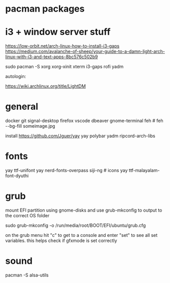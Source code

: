
pacman packages
==

i3 + window server stuff
===

https://low-orbit.net/arch-linux-how-to-install-i3-gaps
https://medium.com/avalanche-of-sheep/your-guide-to-a-damn-light-arch-linux-with-i3-and-text-apps-8bc576c502b9

sudo pacman -S xorg xorg-xinit xterm i3-gaps rofi yadm

autologin:

https://wiki.archlinux.org/title/LightDM

general
===

docker
git
signal-desktop
firefox
vscode
dbeaver
gnome-terminal
feh # feh --bg-fill someimage.jpg

install https://github.com/Jguer/yay
yay polybar yadm ripcord-arch-libs

# fonts
yay ttf-unifont
yay nerd-fonts-overpass siji-ng # icons
yay ttf-malayalam-font-dyuthi

# grub
mount EFI partition using gnome-disks and use grub-mkconfig to output to the correct OS folder

sudo grub-mkconfig -o /run/media/root/BOOT/EFI/ubuntu/grub.cfg

on the grub menu hit "c" to get to a console and enter "set" to see all set variables. this helps check if gfxmode is set correctly

# sound
pacman -S alsa-utils
